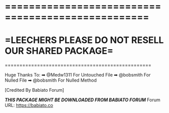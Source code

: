 ==================================================
==================================================
=LEECHERS PLEASE DO NOT RESELL OUR SHARED PACKAGE=
==================================================
==================================================

Huge Thanks To:
➡ @Medw1311 For Untouched File
➡ @bobsmith For Nulled File
➡ @bobsmith For Nulled Method

[Credited By Babiato Forum]

***THIS PACKAGE MIGHT BE DOWNLOADED FROM BABIATO FORUM***
Forum URL: https://babiato.co
